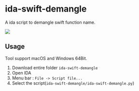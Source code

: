 # ida-swift-demangle

A ida script to demangle swift function name.


![](https://raw.githubusercontent.com/tobefuturer/ida-swift-demangle/master/picture/comparison.png)

## Usage

Tool support macOS and Windows 64Bit.

1. Download entire folder `ida-swift-demangle`
2. Open IDA 
3. Menu bar : `File -> Script file...`
4. Select the script(`ida-swift-demangle/ida-swift-demangle.py`)


